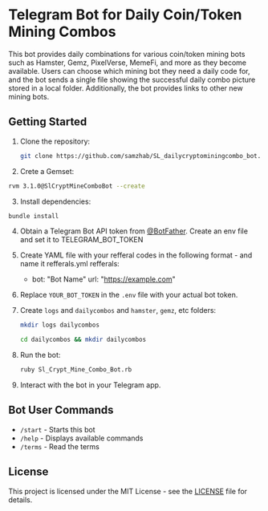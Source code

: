 # Telegram Bot for Daily Coin/Token Mining Combos

This bot provides daily combinations for various coin/token mining bots such as Hamster, Gemz, PixelVerse, MemeFi, and more as they become available. Users can choose which mining bot they need a daily code for, and the bot sends a single file showing the successful daily combo picture stored in a local folder. Additionally, the bot provides links to other new mining bots.

## Getting Started

1. Clone the repository:
    ```sh
    git clone https://github.com/samzhab/SL_dailycryptominingcombo_bot.git
    ```
2. Crete a Gemset:
```sh
rvm 3.1.0@SlCryptMineComboBot --create
```

3. Install dependencies:
```sh
bundle install
```

4. Obtain a Telegram Bot API token from [@BotFather](https://t.me/BotFather). Create an env file and set it to TELEGRAM_BOT_TOKEN

5. Create YAML file with your refferal codes in the following format - and name it refferals.yml
    refferals:
      - bot: "Bot Name"
        url: "https://example.com"

6. Replace `YOUR_BOT_TOKEN` in the `.env` file with your actual bot token.

7. Create `logs` and `dailycombos` and `hamster`, `gemz`, etc folders:
    ```sh
    mkdir logs dailycombos
    ```

    ```sh
    cd dailycombos && mkdir dailycombos
    ```
8. Run the bot:
    ```sh
    ruby Sl_Crypt_Mine_Combo_Bot.rb
    ```

9. Interact with the bot in your Telegram app.

## Bot User Commands

- `/start` - Starts this bot
- `/help` - Displays available commands
- `/terms` - Read the terms

## License

This project is licensed under the MIT License - see the [LICENSE](LICENSE) file for details.
